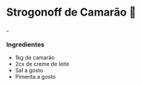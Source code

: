 # Strogonoff de Camarão :shrimp:



_

### Ingredientes

- 1kg de camarão
- 2cx de creme de leite
- Sal a gosto
- Pimenta a gosto



